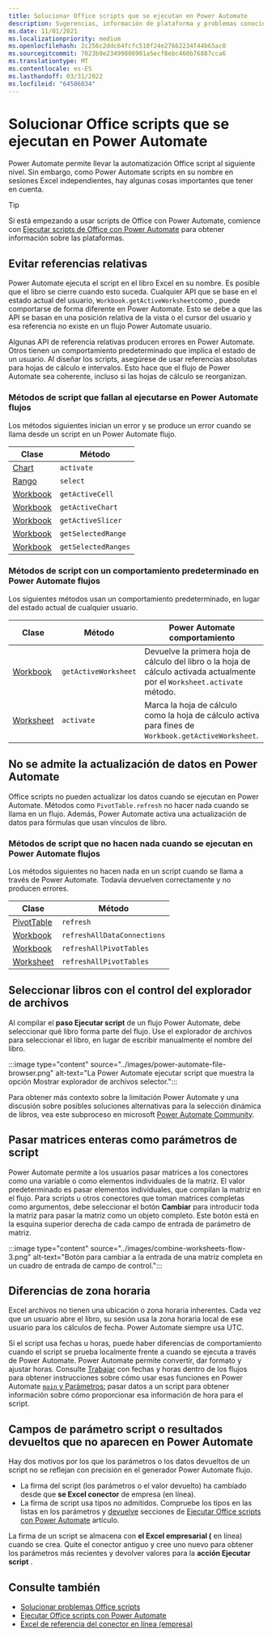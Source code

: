 ```yaml
---
title: Solucionar Office scripts que se ejecutan en Power Automate
description: Sugerencias, información de plataforma y problemas conocidos con la integración entre Office scripts y Power Automate.
ms.date: 11/01/2021
ms.localizationpriority: medium
ms.openlocfilehash: 2c256c2ddc64fcfc510f24e27662234f44b65ac0
ms.sourcegitcommit: 7023b9e23499806901a5ecf8ebc460b76887cca6
ms.translationtype: MT
ms.contentlocale: es-ES
ms.lasthandoff: 03/31/2022
ms.locfileid: "64586034"
---
```

# <a name="troubleshoot-office-scripts-running-in-power-automate"></a>Solucionar Office scripts que se ejecutan en Power Automate

Power Automate permite llevar la automatización Office script al siguiente nivel. Sin embargo, como Power Automate scripts en su nombre en sesiones Excel independientes, hay algunas cosas importantes que tener en cuenta.

> [!TIP]
> Si está empezando a usar scripts de Office con Power Automate, comience con [Ejecutar scripts de Office con Power Automate](../develop/power-automate-integration.md) para obtener información sobre las plataformas.

## <a name="avoid-relative-references"></a>Evitar referencias relativas

Power Automate ejecuta el script en el libro Excel en su nombre. Es posible que el libro se cierre cuando esto suceda. Cualquier API que se base en el estado actual del usuario, `Workbook.getActiveWorksheet`como , puede comportarse de forma diferente en Power Automate. Esto se debe a que las API se basan en una posición relativa de la vista o el cursor del usuario y esa referencia no existe en un flujo Power Automate usuario.

Algunas API de referencia relativas producen errores en Power Automate. Otros tienen un comportamiento predeterminado que implica el estado de un usuario. Al diseñar los scripts, asegúrese de usar referencias absolutas para hojas de cálculo e intervalos. Esto hace que el flujo de Power Automate sea coherente, incluso si las hojas de cálculo se reorganizan.

### <a name="script-methods-that-fail-when-run-in-power-automate-flows"></a>Métodos de script que fallan al ejecutarse en Power Automate flujos

Los métodos siguientes inician un error y se produce un error cuando se llama desde un script en un Power Automate flujo.

| Clase | Método |
|--|--|
| [Chart](/javascript/api/office-scripts/excelscript/excelscript.chart) | `activate` |
| [Rango](/javascript/api/office-scripts/excelscript/excelscript.range) | `select` |
| [Workbook](/javascript/api/office-scripts/excelscript/excelscript.workbook) | `getActiveCell` |
| [Workbook](/javascript/api/office-scripts/excelscript/excelscript.workbook) | `getActiveChart` |
| [Workbook](/javascript/api/office-scripts/excelscript/excelscript.workbook) | `getActiveSlicer` |
| [Workbook](/javascript/api/office-scripts/excelscript/excelscript.workbook) | `getSelectedRange` |
| [Workbook](/javascript/api/office-scripts/excelscript/excelscript.workbook) | `getSelectedRanges` |

### <a name="script-methods-with-a-default-behavior-in-power-automate-flows"></a>Métodos de script con un comportamiento predeterminado en Power Automate flujos

Los siguientes métodos usan un comportamiento predeterminado, en lugar del estado actual de cualquier usuario.

| Clase | Método | Power Automate comportamiento |
|--|--|--|
| [Workbook](/javascript/api/office-scripts/excelscript/excelscript.workbook) | `getActiveWorksheet` | Devuelve la primera hoja de cálculo del libro o la hoja de cálculo activada actualmente por el `Worksheet.activate` método. |
| [Worksheet](/javascript/api/office-scripts/excelscript/excelscript.worksheet) | `activate` | Marca la hoja de cálculo como la hoja de cálculo activa para fines de `Workbook.getActiveWorksheet`. |

## <a name="data-refresh-not-supported-in-power-automate"></a>No se admite la actualización de datos en Power Automate

Office scripts no pueden actualizar los datos cuando se ejecutan en Power Automate. Métodos como `PivotTable.refresh` no hacer nada cuando se llama en un flujo. Además, Power Automate activa una actualización de datos para fórmulas que usan vínculos de libro.

### <a name="script-methods-that-do-nothing-when-run-in-power-automate-flows"></a>Métodos de script que no hacen nada cuando se ejecutan en Power Automate flujos

Los métodos siguientes no hacen nada en un script cuando se llama a través de Power Automate. Todavía devuelven correctamente y no producen errores.

| Clase | Método |
|--|--|
| [PivotTable](/javascript/api/office-scripts/excelscript/excelscript.pivottable) | `refresh` |
| [Workbook](/javascript/api/office-scripts/excelscript/excelscript.workbook) | `refreshAllDataConnections` |
| [Workbook](/javascript/api/office-scripts/excelscript/excelscript.workbook) | `refreshAllPivotTables` |
| [Worksheet](/javascript/api/office-scripts/excelscript/excelscript.worksheet) | `refreshAllPivotTables` |

## <a name="select-workbooks-with-the-file-browser-control"></a>Seleccionar libros con el control del explorador de archivos

Al compilar el **paso Ejecutar script** de un flujo Power Automate, debe seleccionar qué libro forma parte del flujo. Use el explorador de archivos para seleccionar el libro, en lugar de escribir manualmente el nombre del libro.

:::image type="content" source="../images/power-automate-file-browser.png" alt-text="La Power Automate ejecutar script que muestra la opción Mostrar explorador de archivos selector.":::

Para obtener más contexto sobre la limitación Power Automate y una discusión sobre posibles soluciones alternativas para la selección dinámica de libros, vea este subproceso en microsoft [Power Automate Community](https://powerusers.microsoft.com/t5/Power-Automate-Ideas/Allow-for-dynamic-quot-file-quot-value-for-excel-quot-get-a-row/idi-p/103091#).

## <a name="pass-entire-arrays-as-script-parameters"></a>Pasar matrices enteras como parámetros de script

Power Automate permite a los usuarios pasar matrices a los conectores como una variable o como elementos individuales de la matriz. El valor predeterminado es pasar elementos individuales, que compilan la matriz en el flujo. Para scripts u otros conectores que toman matrices completas como argumentos, debe seleccionar el botón **Cambiar** para introducir toda la matriz para pasar la matriz como un objeto completo. Este botón está en la esquina superior derecha de cada campo de entrada de parámetro de matriz.

:::image type="content" source="../images/combine-worksheets-flow-3.png" alt-text="Botón para cambiar a la entrada de una matriz completa en un cuadro de entrada de campo de control.":::

## <a name="time-zone-differences"></a>Diferencias de zona horaria

Excel archivos no tienen una ubicación o zona horaria inherentes. Cada vez que un usuario abre el libro, su sesión usa la zona horaria local de ese usuario para los cálculos de fecha. Power Automate siempre usa UTC.

Si el script usa fechas u horas, puede haber diferencias de comportamiento cuando el script se prueba localmente frente a cuando se ejecuta a través de Power Automate. Power Automate permite convertir, dar formato y ajustar horas. Consulte [Trabajar](https://flow.microsoft.com/blog/working-with-dates-and-times/) con fechas y horas dentro de los flujos para obtener instrucciones sobre cómo usar esas funciones en Power Automate [`main` y Parámetros:](../develop/power-automate-integration.md#main-parameters-pass-data-to-a-script) pasar datos a un script para obtener información sobre cómo proporcionar esa información de hora para el script.

## <a name="script-parameter-fields-or-returned-output-not-appearing-in-power-automate"></a>Campos de parámetro script o resultados devueltos que no aparecen en Power Automate

Hay dos motivos por los que los parámetros o los datos devueltos de un script no se reflejan con precisión en el generador Power Automate flujo.

- La firma del script (los parámetros o el valor devuelto) ha cambiado desde que **se Excel conector** de empresa (en línea).
- La firma de script usa tipos no admitidos. Compruebe los tipos en las listas en los [](../develop/power-automate-integration.md#main-parameters-pass-data-to-a-script) parámetros y [devuelve](../develop/power-automate-integration.md#return-data-from-a-script) secciones de [Ejecutar Office scripts con Power Automate](../develop/power-automate-integration.md) artículo.

La firma de un script se almacena con **el Excel empresarial (** en línea) cuando se crea. Quite el conector antiguo y cree uno nuevo para obtener los parámetros más recientes y devolver valores para la **acción Ejecutar script** .

## <a name="see-also"></a>Consulte también

- [Solucionar problemas Office scripts](troubleshooting.md)
- [Ejecutar Office scripts con Power Automate](../develop/power-automate-integration.md)
- [Excel de referencia del conector en línea (empresa)](/connectors/excelonlinebusiness/)
